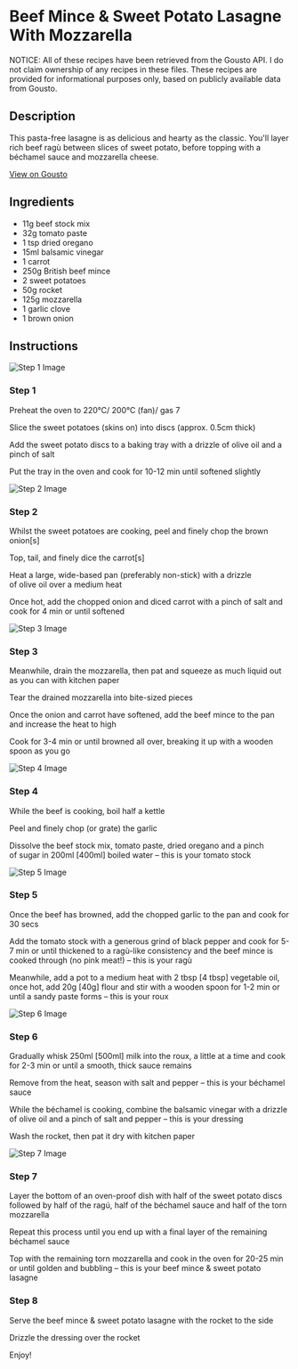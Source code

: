 # Beef Mince & Sweet Potato Lasagne With Mozzarella

NOTICE: All of these recipes have been retrieved from the Gousto API. I do not claim ownership of any recipes in these files. These recipes are provided for informational purposes only, based on publicly available data from Gousto.

## Description

This pasta-free lasagne is as delicious and hearty as the classic. You'll layer rich beef ragù between slices of sweet potato, before topping with a béchamel sauce and mozzarella cheese.

[View on Gousto](https://www.gousto.co.uk/recipes/cookbook/mozzarella-sweet-potato-lasagne)

## Ingredients

- 11g beef stock mix
- 32g tomato paste
- 1 tsp dried oregano 
- 15ml balsamic vinegar
- 1 carrot
- 250g British beef mince
- 2 sweet potatoes
- 50g rocket
- 125g mozzarella
- 1 garlic clove
- 1 brown onion

## Instructions

![Step 1 Image](https://production-media.gousto.co.uk/cms/recipe-step-image/step-1-1622545547215-x200.jpg)

### Step 1

Preheat the oven to 220°C/ 200°C (fan)/ gas 7

Slice the sweet potatoes (skins on) into discs (approx. 0.5cm thick)

Add the sweet potato discs to a baking tray with a drizzle of olive oil and a pinch of salt

Put the tray in the oven and cook for 10-12 min until softened slightly

![Step 2 Image](https://production-media.gousto.co.uk/cms/recipe-step-image/step-2-1622545551647-x200.jpg)

### Step 2

Whilst the sweet potatoes are cooking, peel and finely chop the brown onion<span class="text-danger">[s]</span>

Top, tail, and finely dice the carrot<span class="text-danger">[s]</span>

Heat a large, wide-based pan (preferably non-stick) with a drizzle of olive oil over a medium heat

Once hot, add the chopped onion and diced carrot with a pinch of salt and cook for 4 min or until softened

![Step 3 Image](https://production-media.gousto.co.uk/cms/recipe-step-image/step-3-1622545557051-x200.jpg)

### Step 3

Meanwhile, drain the mozzarella, then pat and squeeze as much liquid out as you can with kitchen paper

Tear the drained mozzarella into bite-sized pieces

Once the onion and carrot have softened, add the beef mince to the pan and increase the heat to high

Cook for 3-4 min or until browned all over, breaking it up with a wooden spoon as you go

![Step 4 Image](https://production-media.gousto.co.uk/cms/recipe-step-image/step-4-1622545563243-x200.jpg)

### Step 4

While the beef is cooking, boil half a kettle

Peel and finely chop (or grate) the garlic

Dissolve the beef stock mix, tomato paste, dried oregano and a pinch of sugar in 200ml <span class="text-danger">[400ml]</span> boiled water – this is your tomato stock

![Step 5 Image](https://production-media.gousto.co.uk/cms/recipe-step-image/step-5-1622545569257-x200.jpg)

### Step 5

Once the beef has browned, add the chopped garlic to the pan and cook for 30 secs

Add the tomato stock with a generous grind of black pepper and cook for 5-7 min or until thickened to a ragù-like consistency and the beef mince is cooked through (no pink meat!) – this is your ragù

Meanwhile, add a pot to a medium heat with 2 tbsp<span class="text-danger"> [4 tbsp] </span>vegetable oil, once hot, add 20g <span class="text-danger">[40g]</span> flour and stir with a wooden spoon for 1-2 min or until a sandy paste forms – this is your roux

![Step 6 Image](https://production-media.gousto.co.uk/cms/recipe-step-image/step-6-1622545573775-x200.jpg)

### Step 6

Gradually whisk 250ml <span class="text-danger">[500ml]</span> milk into the roux, a little at a time and cook for 2-3 min or until a smooth, thick sauce remains

Remove from the heat, season with salt and pepper – this is your béchamel sauce

While the béchamel is cooking, combine the balsamic vinegar with a drizzle of olive oil and a pinch of salt and pepper – this is your dressing

Wash the rocket, then pat it dry with kitchen paper

![Step 7 Image](https://production-media.gousto.co.uk/cms/recipe-step-image/step-7-1622545579296-x200.jpg)

### Step 7

Layer the bottom of an oven-proof dish with half of the sweet potato discs followed by half of the ragú, half of the béchamel sauce and half of the torn mozzarella

Repeat this process until you end up with a final layer of the remaining béchamel sauce

Top with the remaining torn mozzarella and cook in the oven for 20-25 min or until golden and bubbling – this is your beef mince & sweet potato lasagne

### Step 8

Serve the beef mince & sweet potato lasagne with the rocket to the side

Drizzle the dressing over the rocket

Enjoy!

